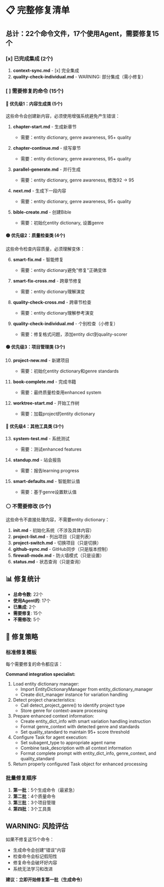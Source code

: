 # 📋 完整修复清单

## 总计：22个命令文件，17个使用Agent，需要修复15个

### [x] 已完成集成 (2个)
1. **context-sync.md** - [x] 完全集成
2. **quality-check-individual.md** - WARNING:️ 部分集成（需小修复）

### [ ] 需要修复的命令 (15个)

#### 🔴 优先级1：内容生成类 (5个)
这些命令会创建新内容，必须使用增强系统避免产生错误：

1. **chapter-start.md** - 生成新章节
   - 需要：entity dictionary, genre awareness, 95+ quality
   
2. **chapter-continue.md** - 续写章节
   - 需要：entity dictionary, genre awareness, 95+ quality
   
3. **parallel-generate.md** - 并行生成
   - 需要：entity dictionary, genre awareness, 修改92 -> 95
   
4. **next.md** - 生成下一段内容
   - 需要：entity dictionary, genre awareness, 95+ quality
   
5. **bible-create.md** - 创建Bible
   - 需要：初始化entity dictionary, 设置genre

#### 🟡 优先级2：质量检查类 (4个)
这些命令检查内容质量，必须理解变体：

6. **smart-fix.md** - 智能修复
   - 需要：entity dictionary避免"修复"正确变体
   
7. **smart-fix-cross.md** - 跨章节修复
   - 需要：entity dictionary理解演变
   
8. **quality-check-cross.md** - 跨章节检查
   - 需要：entity dictionary理解参考演变
   
9. **quality-check-individual.md** - 个别检查（小修复）
   - 需要：修复格式问题，添加entity dict到quality-scorer

#### 🟢 优先级3：项目管理类 (3个)

10. **project-new.md** - 新建项目
    - 需要：初始化entity dictionary和genre standards
    
11. **book-complete.md** - 完成书籍
    - 需要：最终质量检查用enhanced system
    
12. **worktree-start.md** - 开始工作树
    - 需要：加载project的entity dictionary

#### 🔵 优先级4：其他工具类 (3个)

13. **system-test.md** - 系统测试
    - 需要：测试enhanced features
    
14. **standup.md** - 站会报告
    - 需要：报告learning progress
    
15. **smart-defaults.md** - 智能默认值
    - 需要：基于genre设置默认值

### ⚪ 不需要修改 (5个)
这些命令不直接处理内容，不需要entity dictionary：

1. **init.md** - 初始化系统（不涉及具体内容）
2. **project-list.md** - 列出项目（只是列表）
3. **project-switch.md** - 切换项目（只是切换）
4. **github-sync.md** - GitHub同步（只是版本控制）
5. **firewall-mode.md** - 防火墙模式（只是设置）
6. **status.md** - 状态查询（只是查询）

## 📊 修复统计

- **总命令数**: 22个
- **使用Agent的**: 17个
- **已集成**: 2个
- **需要修复**: 15个
- **不需修改**: 5个

## 🎯 修复策略

### 标准修复模板
每个需要修复的命令都应该：

**Command integration specialist:**
1. Load entity dictionary manager:
   - Import EntityDictionaryManager from entity_dictionary_manager
   - Create dict_manager instance for variation handling
2. Detect project characteristics:
   - Call detect_project_genre() to identify project type
   - Store genre for context-aware processing
3. Prepare enhanced context information:
   - Create entity_dict_info with smart variation handling instruction
   - Format genre_context with detected genre and standards
   - Set quality_standard to maintain 95+ score threshold
4. Configure Task for agent execution:
   - Set subagent_type to appropriate agent name
   - Combine task_description with all context information
   - Format complete prompt with entity_dict_info, genre_context, and quality_standard
5. Return properly configured Task object for enhanced processing

### 批量修复顺序
1. **第一批**：5个生成命令（最紧急）
2. **第二批**：4个质量命令
3. **第三批**：3个项目管理
4. **第四批**：3个工具类

## WARNING:️ 风险评估

如果不修复这15个命令：
- 生成命令会创建"错误"内容
- 检查命令会标记假阳性
- 修复命令会破坏好内容
- 系统无法学习和改进

**建议：立即开始修复第一批（生成命令）**